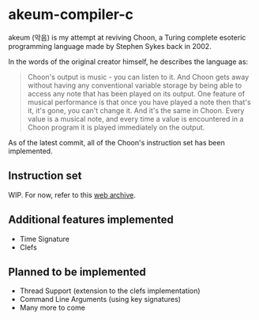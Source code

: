 # akeum-compiler-c
akeum (악음) is my attempt at reviving Choon, a Turing complete esoteric programming language made by Stephen Sykes back in 2002.  

In the words of the original creator himself, he describes the language as:

> Choon's output is music - you can listen to it. And Choon gets away without having any conventional variable storage by
> being able to access any note that has been played on its output. One feature of musical performance is that once you have
> played a note then that's it, it's gone, you can't change it. And it's the same in Choon. Every value is a musical note,
> and every time a value is encountered in a Choon program it is played immediately on the output.

As of the latest commit, all of the Choon's instruction set has been implemented.

## Instruction set

WIP. For now, refer to this [web archive](https://web.archive.org/web/20160316172205/http://www.stephensykes.com/choon/choon.html).

## Additional features implemented

* Time Signature
* Clefs


## Planned to be implemented

* Thread Support (extension to the clefs implementation)
* Command Line Arguments (using key signatures)
* Many more to come
